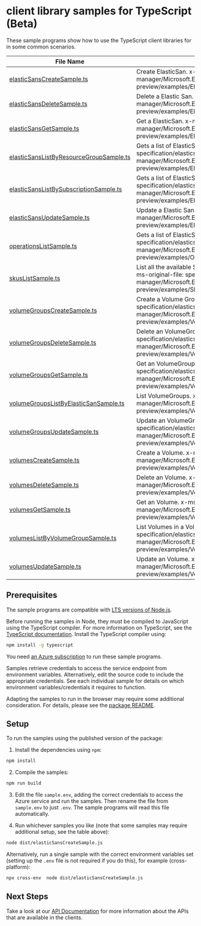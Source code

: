 # client library samples for TypeScript (Beta)

These sample programs show how to use the TypeScript client libraries for in some common scenarios.

| **File Name**                                                                   | **Description**                                                                                                                                                                                                                |
| ------------------------------------------------------------------------------- | ------------------------------------------------------------------------------------------------------------------------------------------------------------------------------------------------------------------------------ |
| [elasticSansCreateSample.ts][elasticsanscreatesample]                           | Create ElasticSan. x-ms-original-file: specification/elasticsan/resource-manager/Microsoft.ElasticSan/preview/2021-11-20-preview/examples/ElasticSans_Create_MaximumSet_Gen.json                                               |
| [elasticSansDeleteSample.ts][elasticsansdeletesample]                           | Delete a Elastic San. x-ms-original-file: specification/elasticsan/resource-manager/Microsoft.ElasticSan/preview/2021-11-20-preview/examples/ElasticSans_Delete_MaximumSet_Gen.json                                            |
| [elasticSansGetSample.ts][elasticsansgetsample]                                 | Get a ElasticSan. x-ms-original-file: specification/elasticsan/resource-manager/Microsoft.ElasticSan/preview/2021-11-20-preview/examples/ElasticSans_Get_MaximumSet_Gen.json                                                   |
| [elasticSansListByResourceGroupSample.ts][elasticsanslistbyresourcegroupsample] | Gets a list of ElasticSan in a resource group. x-ms-original-file: specification/elasticsan/resource-manager/Microsoft.ElasticSan/preview/2021-11-20-preview/examples/ElasticSans_ListByResourceGroup_MaximumSet_Gen.json      |
| [elasticSansListBySubscriptionSample.ts][elasticsanslistbysubscriptionsample]   | Gets a list of ElasticSans in a subscription x-ms-original-file: specification/elasticsan/resource-manager/Microsoft.ElasticSan/preview/2021-11-20-preview/examples/ElasticSans_ListBySubscription_MaximumSet_Gen.json         |
| [elasticSansUpdateSample.ts][elasticsansupdatesample]                           | Update a Elastic San. x-ms-original-file: specification/elasticsan/resource-manager/Microsoft.ElasticSan/preview/2021-11-20-preview/examples/ElasticSans_Update_MaximumSet_Gen.json                                            |
| [operationsListSample.ts][operationslistsample]                                 | Gets a list of ElasticSan operations. x-ms-original-file: specification/elasticsan/resource-manager/Microsoft.ElasticSan/preview/2021-11-20-preview/examples/Operations_List_MaximumSet_Gen.json                               |
| [skusListSample.ts][skuslistsample]                                             | List all the available Skus in the region and information related to them x-ms-original-file: specification/elasticsan/resource-manager/Microsoft.ElasticSan/preview/2021-11-20-preview/examples/Skus_List_MaximumSet_Gen.json |
| [volumeGroupsCreateSample.ts][volumegroupscreatesample]                         | Create a Volume Group. x-ms-original-file: specification/elasticsan/resource-manager/Microsoft.ElasticSan/preview/2021-11-20-preview/examples/VolumeGroups_Create_MaximumSet_Gen.json                                          |
| [volumeGroupsDeleteSample.ts][volumegroupsdeletesample]                         | Delete an VolumeGroup. x-ms-original-file: specification/elasticsan/resource-manager/Microsoft.ElasticSan/preview/2021-11-20-preview/examples/VolumeGroups_Delete_MaximumSet_Gen.json                                          |
| [volumeGroupsGetSample.ts][volumegroupsgetsample]                               | Get an VolumeGroups. x-ms-original-file: specification/elasticsan/resource-manager/Microsoft.ElasticSan/preview/2021-11-20-preview/examples/VolumeGroups_Get_MaximumSet_Gen.json                                               |
| [volumeGroupsListByElasticSanSample.ts][volumegroupslistbyelasticsansample]     | List VolumeGroups. x-ms-original-file: specification/elasticsan/resource-manager/Microsoft.ElasticSan/preview/2021-11-20-preview/examples/VolumeGroups_ListByElasticSan_MaximumSet_Gen.json                                    |
| [volumeGroupsUpdateSample.ts][volumegroupsupdatesample]                         | Update an VolumeGroup. x-ms-original-file: specification/elasticsan/resource-manager/Microsoft.ElasticSan/preview/2021-11-20-preview/examples/VolumeGroups_Update_MaximumSet_Gen.json                                          |
| [volumesCreateSample.ts][volumescreatesample]                                   | Create a Volume. x-ms-original-file: specification/elasticsan/resource-manager/Microsoft.ElasticSan/preview/2021-11-20-preview/examples/Volumes_Create_MaximumSet_Gen.json                                                     |
| [volumesDeleteSample.ts][volumesdeletesample]                                   | Delete an Volume. x-ms-original-file: specification/elasticsan/resource-manager/Microsoft.ElasticSan/preview/2021-11-20-preview/examples/Volumes_Delete_MaximumSet_Gen.json                                                    |
| [volumesGetSample.ts][volumesgetsample]                                         | Get an Volume. x-ms-original-file: specification/elasticsan/resource-manager/Microsoft.ElasticSan/preview/2021-11-20-preview/examples/Volumes_Get_MaximumSet_Gen.json                                                          |
| [volumesListByVolumeGroupSample.ts][volumeslistbyvolumegroupsample]             | List Volumes in a VolumeGroup. x-ms-original-file: specification/elasticsan/resource-manager/Microsoft.ElasticSan/preview/2021-11-20-preview/examples/Volumes_ListByVolumeGroup_MaximumSet_Gen.json                            |
| [volumesUpdateSample.ts][volumesupdatesample]                                   | Update an Volume. x-ms-original-file: specification/elasticsan/resource-manager/Microsoft.ElasticSan/preview/2021-11-20-preview/examples/Volumes_Update_MaximumSet_Gen.json                                                    |

## Prerequisites

The sample programs are compatible with [LTS versions of Node.js](https://github.com/nodejs/release#release-schedule).

Before running the samples in Node, they must be compiled to JavaScript using the TypeScript compiler. For more information on TypeScript, see the [TypeScript documentation][typescript]. Install the TypeScript compiler using:

```bash
npm install -g typescript
```

You need [an Azure subscription][freesub] to run these sample programs.

Samples retrieve credentials to access the service endpoint from environment variables. Alternatively, edit the source code to include the appropriate credentials. See each individual sample for details on which environment variables/credentials it requires to function.

Adapting the samples to run in the browser may require some additional consideration. For details, please see the [package README][package].

## Setup

To run the samples using the published version of the package:

1. Install the dependencies using `npm`:

```bash
npm install
```

2. Compile the samples:

```bash
npm run build
```

3. Edit the file `sample.env`, adding the correct credentials to access the Azure service and run the samples. Then rename the file from `sample.env` to just `.env`. The sample programs will read this file automatically.

4. Run whichever samples you like (note that some samples may require additional setup, see the table above):

```bash
node dist/elasticSansCreateSample.js
```

Alternatively, run a single sample with the correct environment variables set (setting up the `.env` file is not required if you do this), for example (cross-platform):

```bash
npx cross-env  node dist/elasticSansCreateSample.js
```

## Next Steps

Take a look at our [API Documentation][apiref] for more information about the APIs that are available in the clients.

[elasticsanscreatesample]: https://github.com/Azure/azure-sdk-for-js/blob/main/sdk/elasticsans/arm-elasticsan/samples/v1-beta/typescript/src/elasticSansCreateSample.ts
[elasticsansdeletesample]: https://github.com/Azure/azure-sdk-for-js/blob/main/sdk/elasticsans/arm-elasticsan/samples/v1-beta/typescript/src/elasticSansDeleteSample.ts
[elasticsansgetsample]: https://github.com/Azure/azure-sdk-for-js/blob/main/sdk/elasticsans/arm-elasticsan/samples/v1-beta/typescript/src/elasticSansGetSample.ts
[elasticsanslistbyresourcegroupsample]: https://github.com/Azure/azure-sdk-for-js/blob/main/sdk/elasticsans/arm-elasticsan/samples/v1-beta/typescript/src/elasticSansListByResourceGroupSample.ts
[elasticsanslistbysubscriptionsample]: https://github.com/Azure/azure-sdk-for-js/blob/main/sdk/elasticsans/arm-elasticsan/samples/v1-beta/typescript/src/elasticSansListBySubscriptionSample.ts
[elasticsansupdatesample]: https://github.com/Azure/azure-sdk-for-js/blob/main/sdk/elasticsans/arm-elasticsan/samples/v1-beta/typescript/src/elasticSansUpdateSample.ts
[operationslistsample]: https://github.com/Azure/azure-sdk-for-js/blob/main/sdk/elasticsans/arm-elasticsan/samples/v1-beta/typescript/src/operationsListSample.ts
[skuslistsample]: https://github.com/Azure/azure-sdk-for-js/blob/main/sdk/elasticsans/arm-elasticsan/samples/v1-beta/typescript/src/skusListSample.ts
[volumegroupscreatesample]: https://github.com/Azure/azure-sdk-for-js/blob/main/sdk/elasticsans/arm-elasticsan/samples/v1-beta/typescript/src/volumeGroupsCreateSample.ts
[volumegroupsdeletesample]: https://github.com/Azure/azure-sdk-for-js/blob/main/sdk/elasticsans/arm-elasticsan/samples/v1-beta/typescript/src/volumeGroupsDeleteSample.ts
[volumegroupsgetsample]: https://github.com/Azure/azure-sdk-for-js/blob/main/sdk/elasticsans/arm-elasticsan/samples/v1-beta/typescript/src/volumeGroupsGetSample.ts
[volumegroupslistbyelasticsansample]: https://github.com/Azure/azure-sdk-for-js/blob/main/sdk/elasticsans/arm-elasticsan/samples/v1-beta/typescript/src/volumeGroupsListByElasticSanSample.ts
[volumegroupsupdatesample]: https://github.com/Azure/azure-sdk-for-js/blob/main/sdk/elasticsans/arm-elasticsan/samples/v1-beta/typescript/src/volumeGroupsUpdateSample.ts
[volumescreatesample]: https://github.com/Azure/azure-sdk-for-js/blob/main/sdk/elasticsans/arm-elasticsan/samples/v1-beta/typescript/src/volumesCreateSample.ts
[volumesdeletesample]: https://github.com/Azure/azure-sdk-for-js/blob/main/sdk/elasticsans/arm-elasticsan/samples/v1-beta/typescript/src/volumesDeleteSample.ts
[volumesgetsample]: https://github.com/Azure/azure-sdk-for-js/blob/main/sdk/elasticsans/arm-elasticsan/samples/v1-beta/typescript/src/volumesGetSample.ts
[volumeslistbyvolumegroupsample]: https://github.com/Azure/azure-sdk-for-js/blob/main/sdk/elasticsans/arm-elasticsan/samples/v1-beta/typescript/src/volumesListByVolumeGroupSample.ts
[volumesupdatesample]: https://github.com/Azure/azure-sdk-for-js/blob/main/sdk/elasticsans/arm-elasticsan/samples/v1-beta/typescript/src/volumesUpdateSample.ts
[apiref]: https://docs.microsoft.com/javascript/api/@azure/arm-elasticsan?view=azure-node-preview
[freesub]: https://azure.microsoft.com/free/
[package]: https://github.com/Azure/azure-sdk-for-js/tree/main/sdk/elasticsans/arm-elasticsan/README.md
[typescript]: https://www.typescriptlang.org/docs/home.html
